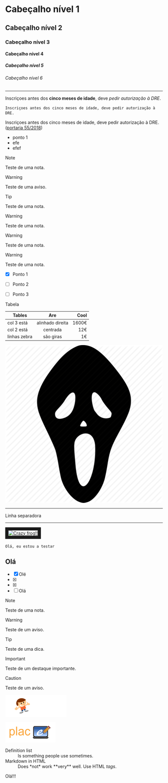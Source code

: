 ﻿# Cabeçalho nível 1

## Cabeçalho nível 2

### Cabeçalho nível 3

#### Cabeçalho nível 4

##### Cabeçalho nível 5

###### Cabeçalho nível 6

---

Inscriçoes antes dos **cinco meses de idade**, deve *pedir autorização à DRE*.


```
Inscriçoes antes dos cinco meses de idade, deve pedir autorização à DRE.

```

Inscriçoes antes dos cinco meses de idade, deve pedir autorização à DRE. ([portaria 55/2018](https://github.com/dashboard))

- ponto 1
- efe
- efef

> [!NOTE]  
> Teste de uma nota.

> [!WARNING]  
> Teste de uma aviso.

> [!TIP]  
> Teste de uma nota.

> [!WARNING]  
> Teste de uma nota.

> [!WARNING]  
> Teste de uma nota.

> [!WARNING]  
> Teste de uma nota.



- [x] Ponto 1
- [ ] Ponto 2
- [ ] Ponto 3


Tabela

| Tables          | Are              | Cool  |
| --------------- |:----------------:| -----:|
| col 3 está      | alinhado direita | 1600€ |
| col 2 está      | centrada         |   12€ |
| linhas zebra    | são giras        |    1€ |

![Scary Mask 512](images/Place21/Alunos/scary_mask-512.png)

---
Linha separadora

---

<a href="http://www.youtube.com/watch?feature=player_embedded&v=o3oaRulKTXw
" target="_blank"><img src="http://img.youtube.com/vi/o3oaRulKTXw/0.jpg" 
alt="Crazy frog!!" width="480" height="360" border="10" /></a>

`Olá, eu estou a testar`

## Olá



- [x] Olé
- [x] 
- [x] 
- [ ] Olá 

> [!NOTE]  
> Teste de uma nota.

> [!WARNING]  
> Teste de um aviso.

> [!TIP]  
> Teste de uma dica.

> [!IMPORTANT]  
> Teste de um destaque importante.

> [!CAUTION]  
> Teste de um aviso.



 ![Logopm](images/global/logopm.png)
<!--Olá novamente-->

![Logop21](images/global/logop21.png)

<dl>
  <dt>Definition list</dt>
  <dd>Is something people use sometimes.</dd>

  <dt>Markdown in HTML</dt>
  <dd>Does *not* work **very** well. Use HTML <em>tags</em>.</dd>
</dl>

Olá!!!